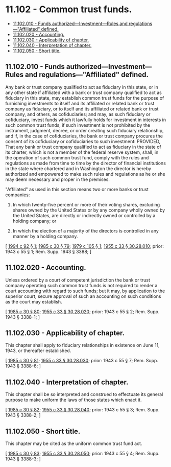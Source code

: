 # 11.102 - Common trust funds.
* [11.102.010 - Funds authorized—Investment—Rules and regulations—"Affiliated" defined.](#11102010---funds-authorizedinvestmentrules-and-regulationsaffiliated-defined)
* [11.102.020 - Accounting.](#11102020---accounting)
* [11.102.030 - Applicability of chapter.](#11102030---applicability-of-chapter)
* [11.102.040 - Interpretation of chapter.](#11102040---interpretation-of-chapter)
* [11.102.050 - Short title.](#11102050---short-title)
## 11.102.010 - Funds authorized—Investment—Rules and regulations—"Affiliated" defined.
Any bank or trust company qualified to act as fiduciary in this state, or in any other state if affiliated with a bank or trust company qualified to act as fiduciary in this state, may establish common trust funds for the purpose of furnishing investments to itself and its affiliated or related bank or trust company as fiduciary, or to itself and its affiliated or related bank or trust company, and others, as cofiduciaries; and may, as such fiduciary or cofiduciary, invest funds which it lawfully holds for investment in interests in such common trust funds, if such investment is not prohibited by the instrument, judgment, decree, or order creating such fiduciary relationship, and if, in the case of cofiduciaries, the bank or trust company procures the consent of its cofiduciary or cofiduciaries to such investment: PROVIDED, That any bank or trust company qualified to act as fiduciary in the state of its charter, which is not a member of the federal reserve system, shall, in the operation of such common trust fund, comply with the rules and regulations as made from time to time by the director of financial institutions in the state where chartered and in Washington the director is hereby authorized and empowered to make such rules and regulations as he or she may deem necessary and proper in the premises.

"Affiliated" as used in this section means two or more banks or trust companies:

1. In which twenty-five percent or more of their voting shares, excluding shares owned by the United States or by any company wholly owned by the United States, are directly or indirectly owned or controlled by a holding company; or

2. In which the election of a majority of the directors is controlled in any manner by a holding company.

\[ [1994 c 92 § 1](http://lawfilesext.leg.wa.gov/biennium/1993-94/Pdf/Bills/Session%20Laws/House/2438-S.SL.pdf?cite=1994%20c%2092%20§%201); [1985 c 30 § 79](http://leg.wa.gov/CodeReviser/documents/sessionlaw/1985c30.pdf?cite=1985%20c%2030%20§%2079); [1979 c 105 § 1](http://leg.wa.gov/CodeReviser/documents/sessionlaw/1979c105.pdf?cite=1979%20c%20105%20§%201); [1955 c 33 § 30.28.010](http://leg.wa.gov/CodeReviser/documents/sessionlaw/1955c33.pdf?cite=1955%20c%2033%20§%2030.28.010); prior:  1943 c 55 § 1; Rem. Supp. 1943 § 3388; \]

## 11.102.020 - Accounting.
Unless ordered by a court of competent jurisdiction the bank or trust company operating such common trust funds is not required to render a court accounting with regard to such funds; but it may, by application to the superior court, secure approval of such an accounting on such conditions as the court may establish.

\[ [1985 c 30 § 80](http://leg.wa.gov/CodeReviser/documents/sessionlaw/1985c30.pdf?cite=1985%20c%2030%20§%2080); [1955 c 33 § 30.28.020](http://leg.wa.gov/CodeReviser/documents/sessionlaw/1955c33.pdf?cite=1955%20c%2033%20§%2030.28.020); prior:  1943 c 55 § 2; Rem. Supp. 1943 § 3388-1; \]

## 11.102.030 - Applicability of chapter.
This chapter shall apply to fiduciary relationships in existence on June 11, 1943, or thereafter established.

\[ [1985 c 30 § 81](http://leg.wa.gov/CodeReviser/documents/sessionlaw/1985c30.pdf?cite=1985%20c%2030%20§%2081); [1955 c 33 § 30.28.030](http://leg.wa.gov/CodeReviser/documents/sessionlaw/1955c33.pdf?cite=1955%20c%2033%20§%2030.28.030); prior:  1943 c 55 § 7; Rem. Supp. 1943 § 3388-6; \]

## 11.102.040 - Interpretation of chapter.
This chapter shall be so interpreted and construed to effectuate its general purpose to make uniform the laws of those states which enact it.

\[ [1985 c 30 § 82](http://leg.wa.gov/CodeReviser/documents/sessionlaw/1985c30.pdf?cite=1985%20c%2030%20§%2082); [1955 c 33 § 30.28.040](http://leg.wa.gov/CodeReviser/documents/sessionlaw/1955c33.pdf?cite=1955%20c%2033%20§%2030.28.040); prior:  1943 c 55 § 3; Rem. Supp. 1943 § 3388-2; \]

## 11.102.050 - Short title.
This chapter may be cited as the uniform common trust fund act.

\[ [1985 c 30 § 83](http://leg.wa.gov/CodeReviser/documents/sessionlaw/1985c30.pdf?cite=1985%20c%2030%20§%2083); [1955 c 33 § 30.28.050](http://leg.wa.gov/CodeReviser/documents/sessionlaw/1955c33.pdf?cite=1955%20c%2033%20§%2030.28.050); prior:  1943 c 55 § 4; Rem. Supp. 1943 § 3388-3; \]

